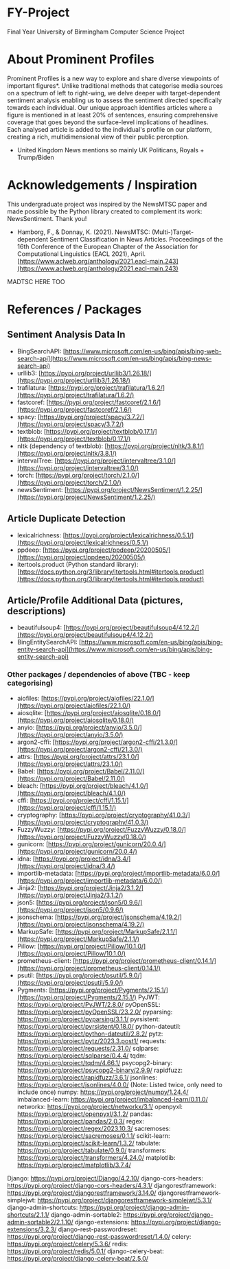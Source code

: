 # FY-Project
Final Year University of Birmingham Computer Science Project

# About Prominent Profiles
Prominent Profiles is a new way to explore and share diverse viewpoints of important figures*. Unlike traditional methods that categorise media sources on a spectrum of left to right-wing, we delve deeper with target-dependent sentiment analysis enabling us to assess the sentiment directed specifically towards each individual. Our unique approach identifies articles where a figure is mentioned in at least 20% of sentences, ensuring comprehensive coverage that goes beyond the surface-level implications of headlines. Each analysed article is added to the individual's profile on our platform, creating a rich, multidimensional view of their public perception.

* United Kingdom News mentions so mainly UK Politicans, Royals + Trump/Biden

# Acknowledgements / Inspiration

This undergraduate project was inspired by the NewsMTSC paper and made possible by the Python library created to complement its work: NewsSentiment. Thank you!

- Hamborg, F., & Donnay, K. (2021). NewsMTSC: (Multi-)Target-dependent Sentiment Classification in News Articles. Proceedings of the 16th Conference of the European Chapter of the Association for Computational Linguistics (EACL 2021), April. [https://www.aclweb.org/anthology/2021.eacl-main.243](https://www.aclweb.org/anthology/2021.eacl-main.243)

MADTSC HERE TOO

# References / Packages

## Sentiment Analysis Data In
- BingSearchAPI: [https://www.microsoft.com/en-us/bing/apis/bing-web-search-api](https://www.microsoft.com/en-us/bing/apis/bing-news-search-api)
- urllib3: [https://pypi.org/project/urllib3/1.26.18/](https://pypi.org/project/urllib3/1.26.18/)
- trafilatura: [https://pypi.org/project/trafilatura/1.6.2/](https://pypi.org/project/trafilatura/1.6.2/)
- fastcoref: [https://pypi.org/project/fastcoref/2.1.6/](https://pypi.org/project/fastcoref/2.1.6/)
- spacy: [https://pypi.org/project/spacy/3.7.2/](https://pypi.org/project/spacy/3.7.2/)
- textblob: [https://pypi.org/project/textblob/0.17.1/](https://pypi.org/project/textblob/0.17.1/)
- nltk (dependency of textblob): [https://pypi.org/project/nltk/3.8.1/](https://pypi.org/project/nltk/3.8.1/)
- intervalTree: [https://pypi.org/project/intervaltree/3.1.0/](https://pypi.org/project/intervaltree/3.1.0/)
- torch: [https://pypi.org/project/torch/2.1.0/](https://pypi.org/project/torch/2.1.0/)
- newsSentiment: [https://pypi.org/project/NewsSentiment/1.2.25/](https://pypi.org/project/NewsSentiment/1.2.25/)


## Article Duplicate Detection
- lexicalrichness: [https://pypi.org/project/lexicalrichness/0.5.1/](https://pypi.org/project/lexicalrichness/0.5.1/)
- ppdeep: [https://pypi.org/project/ppdeep/20200505/](https://pypi.org/project/ppdeep/20200505/)
- itertools.product (Python standard library): [https://docs.python.org/3/library/itertools.html#itertools.product](https://docs.python.org/3/library/itertools.html#itertools.product)



## Article/Profile Additional Data (pictures, descriptions)
- beautifulsoup4: [https://pypi.org/project/beautifulsoup4/4.12.2/](https://pypi.org/project/beautifulsoup4/4.12.2/)
- BingEntitySearchAPI: [https://www.microsoft.com/en-us/bing/apis/bing-entity-search-api](https://www.microsoft.com/en-us/bing/apis/bing-entity-search-api)


### Other packages / dependencies of above (TBC - keep categorising)
- aiofiles: [https://pypi.org/project/aiofiles/22.1.0/](https://pypi.org/project/aiofiles/22.1.0/)
- aiosqlite: [https://pypi.org/project/aiosqlite/0.18.0/](https://pypi.org/project/aiosqlite/0.18.0/)
- anyio: [https://pypi.org/project/anyio/3.5.0/](https://pypi.org/project/anyio/3.5.0/)
- argon2-cffi: [https://pypi.org/project/argon2-cffi/21.3.0/](https://pypi.org/project/argon2-cffi/21.3.0/)
- attrs: [https://pypi.org/project/attrs/23.1.0/](https://pypi.org/project/attrs/23.1.0/)
- Babel: [https://pypi.org/project/Babel/2.11.0/](https://pypi.org/project/Babel/2.11.0/)
- bleach: [https://pypi.org/project/bleach/4.1.0/](https://pypi.org/project/bleach/4.1.0/)
- cffi: [https://pypi.org/project/cffi/1.15.1/](https://pypi.org/project/cffi/1.15.1/)
- cryptography: [https://pypi.org/project/cryptography/41.0.3/](https://pypi.org/project/cryptography/41.0.3/)
- FuzzyWuzzy: [https://pypi.org/project/FuzzyWuzzy/0.18.0/](https://pypi.org/project/FuzzyWuzzy/0.18.0/)
- gunicorn: [https://pypi.org/project/gunicorn/20.0.4/](https://pypi.org/project/gunicorn/20.0.4/)
- idna: [https://pypi.org/project/idna/3.4/](https://pypi.org/project/idna/3.4/)
- importlib-metadata: [https://pypi.org/project/importlib-metadata/6.0.0/](https://pypi.org/project/importlib-metadata/6.0.0/)
- Jinja2: [https://pypi.org/project/Jinja2/3.1.2/](https://pypi.org/project/Jinja2/3.1.2/)
- json5: [https://pypi.org/project/json5/0.9.6/](https://pypi.org/project/json5/0.9.6/)
- jsonschema: [https://pypi.org/project/jsonschema/4.19.2/](https://pypi.org/project/jsonschema/4.19.2/)
- MarkupSafe: [https://pypi.org/project/MarkupSafe/2.1.1/](https://pypi.org/project/MarkupSafe/2.1.1/)
- Pillow: [https://pypi.org/project/Pillow/10.1.0/](https://pypi.org/project/Pillow/10.1.0/)
- prometheus-client: [https://pypi.org/project/prometheus-client/0.14.1/](https://pypi.org/project/prometheus-client/0.14.1/)
- psutil: [https://pypi.org/project/psutil/5.9.0/](https://pypi.org/project/psutil/5.9.0/)
- Pygments: [https://pypi.org/project/Pygments/2.15.1/](https://pypi.org/project/Pygments/2.15.1/)
PyJWT: https://pypi.org/project/PyJWT/2.8.0/
pyOpenSSL: https://pypi.org/project/pyOpenSSL/23.2.0/
pyparsing: https://pypi.org/project/pyparsing/3.1.1/
pyrsistent: https://pypi.org/project/pyrsistent/0.18.0/
python-dateutil: https://pypi.org/project/python-dateutil/2.8.2/
pytz: https://pypi.org/project/pytz/2023.3.post1/
requests: https://pypi.org/project/requests/2.31.0/
sqlparse: https://pypi.org/project/sqlparse/0.4.4/
tqdm: https://pypi.org/project/tqdm/4.66.1/
psycopg2-binary: https://pypi.org/project/psycopg2-binary/2.9.9/
rapidfuzz: https://pypi.org/project/rapidfuzz/3.6.1/
jsonlines: https://pypi.org/project/jsonlines/4.0.0/ (Note: Listed twice, only need to include once)
numpy: https://pypi.org/project/numpy/1.24.4/
imbalanced-learn: https://pypi.org/project/imbalanced-learn/0.11.0/
networkx: https://pypi.org/project/networkx/3.1/
openpyxl: https://pypi.org/project/openpyxl/3.1.2/
pandas: https://pypi.org/project/pandas/2.0.3/
regex: https://pypi.org/project/regex/2023.10.3/
sacremoses: https://pypi.org/project/sacremoses/0.1.1/
scikit-learn: https://pypi.org/project/scikit-learn/1.3.2/
tabulate: https://pypi.org/project/tabulate/0.9.0/
transformers: https://pypi.org/project/transformers/4.24.0/
matplotlib: https://pypi.org/project/matplotlib/3.7.4/



Django: https://pypi.org/project/Django/4.2.10/
django-cors-headers: https://pypi.org/project/django-cors-headers/4.3.1/
djangorestframework: https://pypi.org/project/djangorestframework/3.14.0/
djangorestframework-simplejwt: https://pypi.org/project/djangorestframework-simplejwt/5.3.1/
django-admin-shortcuts: https://pypi.org/project/django-admin-shortcuts/2.1.1/
django-admin-sortable2: https://pypi.org/project/django-admin-sortable2/2.1.10/
django-extensions: https://pypi.org/project/django-extensions/3.2.3/
django-rest-passwordreset: https://pypi.org/project/django-rest-passwordreset/1.4.0/
celery: https://pypi.org/project/celery/5.3.6/
redis: https://pypi.org/project/redis/5.0.1/
django-celery-beat: https://pypi.org/project/django-celery-beat/2.5.0/
